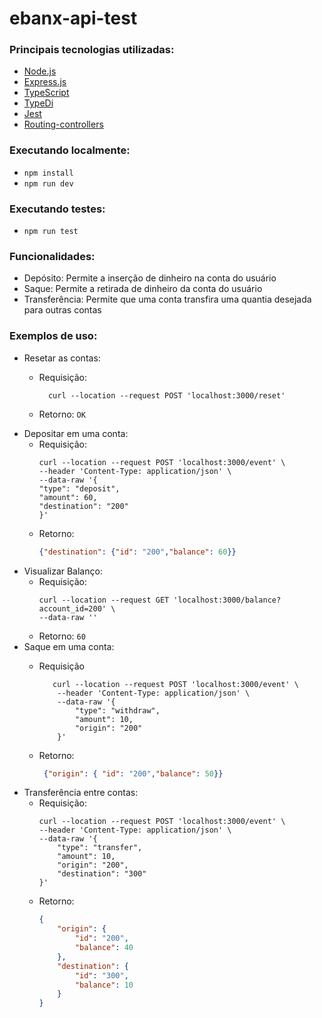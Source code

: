 # ebanx-api-test

### Principais tecnologias utilizadas:

* [Node.js](https://nodejs.org/en/)
* [Express.js](https://expressjs.com/)
* [TypeScript](https://www.typescriptlang.org/)
* [TypeDi](https://github.com/typestack/typedi)
* [Jest](https://jestjs.io/)
* [Routing-controllers](https://github.com/typestack/routing-controllers)

### Executando localmente:
- `npm install`
- `npm run dev`
### Executando testes:
- `npm run test`

### Funcionalidades:
* Depósito: Permite a inserção de dinheiro na conta do usuário
* Saque: Permite a retirada de dinheiro da conta do usuário
* Transferência: Permite que uma conta transfira uma quantia desejada para outras contas

### Exemplos de uso:
- Resetar as contas:
  - Requisição:
    ```http request
      curl --location --request POST 'localhost:3000/reset'
    ```
      
  - Retorno:
    ```OK```
- Depositar em uma conta:
  - Requisição:
    ```http request
    curl --location --request POST 'localhost:3000/event' \
    --header 'Content-Type: application/json' \
    --data-raw '{
    "type": "deposit",
    "amount": 60,
    "destination": "200"
    }'
    ```
  - Retorno:
    ```json
    {"destination": {"id": "200","balance": 60}}
    ```
- Visualizar Balanço:
  - Requisição:
    ```http request
    curl --location --request GET 'localhost:3000/balance?account_id=200' \
    --data-raw ''
    ```
  - Retorno:
    ```60```
- Saque em uma conta:
  - Requisição
    ```http request
       curl --location --request POST 'localhost:3000/event' \
        --header 'Content-Type: application/json' \
        --data-raw '{
            "type": "withdraw",
            "amount": 10,
            "origin": "200"
        }'
    ```
  
  - Retorno:
    ```json
     {"origin": { "id": "200","balance": 50}}
    ```
- Transferência entre contas:
  - Requisição:
    ```http request
    curl --location --request POST 'localhost:3000/event' \
    --header 'Content-Type: application/json' \
    --data-raw '{
        "type": "transfer",
        "amount": 10,
        "origin": "200",
        "destination": "300"
    }'
    ```
  - Retorno:
    ```json
    {
        "origin": {
            "id": "200",
            "balance": 40
        },
        "destination": {
            "id": "300",
            "balance": 10
        }
    }
    ```
